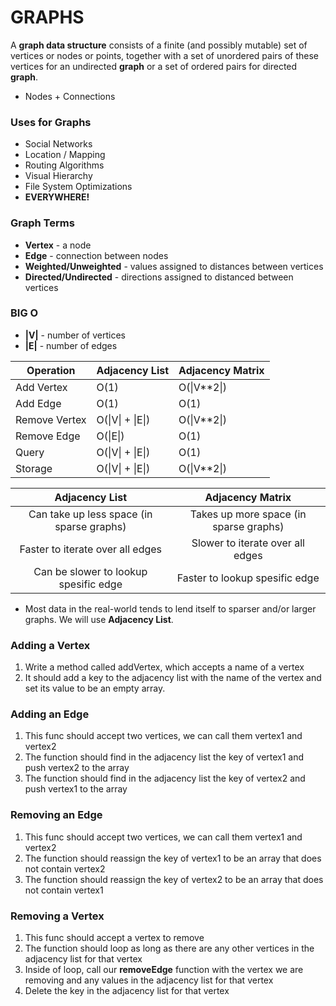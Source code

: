 # GRAPHS

A **graph data structure** consists of a finite (and possibly mutable) set of vertices or nodes or points, together with a set of unordered pairs of these vertices for an undirected **graph** or a set of ordered pairs for directed **graph**.

- Nodes + Connections

### Uses for Graphs
- Social Networks
- Location / Mapping
- Routing Algorithms
- Visual Hierarchy
- File System Optimizations
- **EVERYWHERE!**

### Graph Terms
- **Vertex** - a node
- **Edge** - connection between nodes
- **Weighted/Unweighted** - values assigned to distances between vertices
- **Directed/Undirected** - directions assigned to distanced between vertices

### BIG O
- **|V|** - number of vertices
- **|E|** - number of edges

|   Operation   | Adjacency List   | Adjacency Matrix |
|---------------|------------------|------------------|
| Add Vertex    |       O(1)       |    O(\|V**2\|)   |
|    Add Edge   |       O(1)       |       O(1)       |
| Remove Vertex | O(\|V\| + \|E\|) |    O(\|V**2\|)   |
|  Remove Edge  |     O(\|E\|)     |       O(1)       |
|     Query     | O(\|V\| + \|E\|) |       O(1)       |
|    Storage    | O(\|V\| + \|E\|) |    O(\|V**2\|)   |

|               Adjacency List              |            Adjacency Matrix            |
|:-----------------------------------------:|:--------------------------------------:|
| Can take up less space (in sparse graphs) | Takes up more space (in sparse graphs) |
|      Faster to iterate over all edges     |    Slower to iterate over all edges    |
|   Can be slower to lookup spesific edge   |     Faster to lookup spesific edge     |

- Most data in the real-world tends to lend itself to sparser and/or larger graphs. We will use **Adjacency List**.

### Adding a Vertex
1. Write a method called addVertex, which accepts a name of a vertex
2. It should add a key to the adjacency list with the name of the vertex and set its value to be an empty array.

### Adding an Edge
1. This func should accept two vertices, we can call them vertex1 and vertex2
2. The function should find in the adjacency list the key of vertex1 and push vertex2 to the array
3. The function should find in the adjacency list the key of vertex2 and push vertex1 to the array

### Removing an Edge
1. This func should accept two vertices, we can call them vertex1 and vertex2
2. The function should reassign the key of vertex1 to be an array that does not contain vertex2
3. The function should reassign the key of vertex2 to be an array that does not contain vertex1

### Removing a Vertex
1. This func should accept a vertex to remove
2. The function should loop as long as there are any other vertices in the adjacency list for that vertex
3. Inside of loop, call our **removeEdge** function with the vertex we are removing and any values in the adjacency list for that vertex
4. Delete the key in the adjacency list for that vertex
